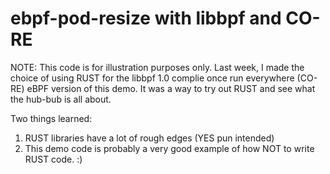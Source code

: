 # ebpf-pod-resize with libbpf and CO-RE

NOTE: This code is for illustration purposes only. Last week, I made the choice of using RUST
for the libbpf 1.0 complie once run everywhere (CO-RE) eBPF version of this demo.
It was a way to try out RUST and see what the hub-bub is all about.

Two things learned:
1. RUST libraries have a lot of rough edges (YES pun intended)
2. This demo code is probably a very good example of how NOT to write RUST code. :)
